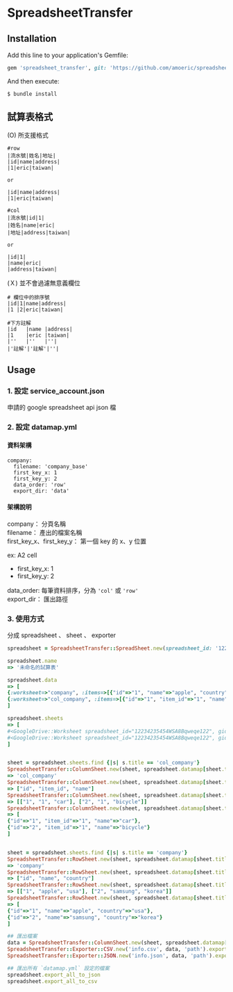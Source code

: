 # SpreadsheetTransfer


## Installation

Add this line to your application's Gemfile:

```ruby
gem 'spreadsheet_transfer', git: 'https://github.com/amoeric/spreadsheet_transfer.git'
```

And then execute:

    $ bundle install


## 試算表格式


(O) 所支援格式

```
#row
|流水號|姓名|地址|
|id|name|address|
|1|eric|taiwan|

or

|id|name|address|
|1|eric|taiwan|

#col
|流水號|id|1|
|姓名|name|eric|
|地址|address|taiwan|

or

|id|1|
|name|eric|
|address|taiwan|
```

(Ｘ) 並不會過濾無意義欄位

```
# 欄位中的排序號
|id|1|name|address|
|1 |2|eric|taiwan|

#下方註解
|id   |name |address|
|1    |eric |taiwan|
|''   |''   |''|
|'註解'|'註解'|''|
```




## Usage

### 1. 設定 service_account.json

申請的 google spreadsheet api json 檔

### 2. 設定 datamap.yml

#### 資料架構

```
company:
  filename: 'company_base'
  first_key_x: 1
  first_key_y: 2
  data_order: 'row'
  export_dir: 'data'
```

#### 架構說明
company：  分頁名稱  
filename： 產出的檔案名稱  
first_key_x、first_key_y： 第一個 key 的 x、y 位置  
  
ex: A2 cell
- first_key_x: 1
- first_key_y: 2


data_order: 每筆資料排序，分為 ``'col'`` 或 `'row'`  
export_dir： 匯出路徑

### 3. 使用方式

分成 spreadsheet 、 sheet 、 exporter

```ruby
spreadsheet = SpreadsheetTransfer::SpreadSheet.new(spreadsheet_id: '12234235454WSA8Bqweqe122', datamap_file: 'path/datamap.yml', conf_file: 'path/service_account.json')

spreadsheet.name
=> '未命名的試算表'

spreadsheet.data
=> [
{:worksheet=>"company", :items=>[{"id"=>"1", "name"=>"apple", "country"=>"usa"}, {"id"=>"2", "name"=>"samsung", "country"=>"korea"}]},
{:worksheet=>"col_company", :items=>[{"id"=>"1", "item_id"=>"1", "name"=>"car"}, {"id"=>"2", "item_id"=>"1", "name"=>"bicycle"}]}
]

spreadsheet.sheets
=> [
#<GoogleDrive::Worksheet spreadsheet_id="12234235454WSA8Bqweqe122", gid="7578", title="company">,
#<GoogleDrive::Worksheet spreadsheet_id="12234235454WSA8Bqweqe122", gid="0", title="col_company">
]


sheet = spreadsheet.sheets.find {|s| s.title == 'col_company'}
SpreadsheetTransfer::ColumnSheet.new(sheet, spreadsheet.datamap[sheet.title]).name
=> 'col_company'
SpreadsheetTransfer::ColumnSheet.new(sheet, spreadsheet.datamap[sheet.title]).keys
=> ["id", "item_id", "name"]
SpreadsheetTransfer::ColumnSheet.new(sheet, spreadsheet.datamap[sheet.title]).rows
=> [["1", "1", "car"], ["2", "1", "bicycle"]]
SpreadsheetTransfer::ColumnSheet.new(sheet, spreadsheet.datamap[sheet.title]).items
=> [
{"id"=>"1", "item_id"=>"1", "name"=>"car"},
{"id"=>"2", "item_id"=>"1", "name"=>"bicycle"}
]


sheet = spreadsheet.sheets.find {|s| s.title == 'company'}
SpreadsheetTransfer::RowSheet.new(sheet, spreadsheet.datamap[sheet.title]).name
=> 'company'
SpreadsheetTransfer::RowSheet.new(sheet, spreadsheet.datamap[sheet.title]).keys
=> ["id", "name", "country"]
SpreadsheetTransfer::RowSheet.new(sheet, spreadsheet.datamap[sheet.title]).rows
=> [["1", "apple", "usa"], ["2", "samsung", "korea"]]
SpreadsheetTransfer::RowSheet.new(sheet, spreadsheet.datamap[sheet.title]).items
=> [
{"id"=>"1", "name"=>"apple", "country"=>"usa"},
{"id"=>"2", "name"=>"samsung", "country"=>"korea"}
]

## 匯出檔案
data = SpreadsheetTransfer::ColumnSheet.new(sheet, spreadsheet.datamap[sheet.title])
SpreadsheetTransfer::Exporter::CSV.new('info.csv', data, 'path').export!
SpreadsheetTransfer::Exporter::JSON.new('info.json', data, 'path').export!

## 匯出所有 `datamap.yml` 設定的檔案
spreadsheet.export_all_to_json
spreadsheet.export_all_to_csv

```
